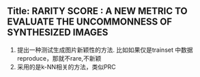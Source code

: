 ## Title: RARITY SCORE : A NEW METRIC TO EVALUATE THE UNCOMMONNESS OF SYNTHESIZED IMAGES
1. 提出一种测试生成图片新颖性的方法. 比如如果仅是trainset 中数据reproduce，那就不rare,不新颖
2. 采用的是k-NN相关的方法，类似PRC